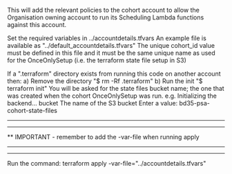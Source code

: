 This will add the relevant policies to the cohort account to allow the Organisation owning account to run its Scheduling Lambda functions against this account.

Set the required variables in ../accountdetails.tfvars
An example file is available as "../default_accountdetails.tfvars"
The unique cohort_id value must be defined in this file and it must be the same unique name as used for the OnceOnlySetup (i.e. the terraform state file setup in S3)

If a ".terraform" directory exists from running this code on another account then:
a) Remove the directory "$ rm -Rf .terraform"
b) Run the init "$ terraform init"
   You will be asked for the state files bucket name; the one that was created when the cohort OnceOnlySetup was run.
e.g.    Initializing the backend...
        bucket
          The name of the S3 bucket
          Enter a value: bd35-psa-cohort-state-files

******************************************************************
******************************************************************
**  IMPORTANT - remember to add the -var-file when running apply
******************************************************************
******************************************************************
Run the command:
        terraform apply -var-file="../accountdetails.tfvars"

